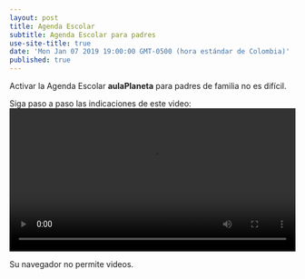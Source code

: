 ```yaml
---
layout: post
title: Agenda Escolar
subtitle: Agenda Escolar para padres
use-site-title: true
date: 'Mon Jan 07 2019 19:00:00 GMT-0500 (hora estándar de Colombia)'
published: true
---
```

Activar la Agenda Escolar **aulaPlaneta** para padres de familia no es difícil.

Siga paso a paso las indicaciones de este video:
<video controls="controls" style="width: 100%">
  <source type="video/mp4" src="../vids/AgendaEscolar.mp4"></source>
  <p>Su navegador no permite videos.</p>
</video>
